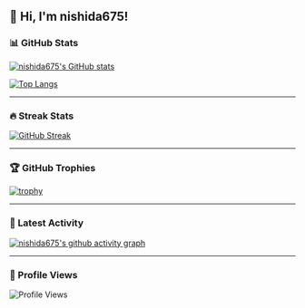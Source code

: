 ## 👋 Hi, I'm nishida675!

### 📊 GitHub Stats
[![nishida675's GitHub stats](https://github-readme-stats-lyart-nine-53.vercel.app/api?username=nishida675&theme=vue-dark&show_icons=true)](https://github.com/anuraghazra/github-readme-stats)

[![Top Langs](https://github-readme-stats-lyart-nine-53.vercel.app/api/top-langs/?username=nishida675&theme=vue-dark&show_icons=true&layout=compact)](https://github.com/anuraghazra/github-readme-stats)

---

### 🔥 Streak Stats
[![GitHub Streak](https://streak-stats.demolab.com?user=nishida675&theme=vue-dark)](https://git.io/streak-stats)

---

### 🏆 GitHub Trophies
[![trophy](https://github-profile-trophy.vercel.app/?username=nishida675&theme=onedark&column=7)](https://github.com/ryo-ma/github-profile-trophy)

---

### 📝 Latest Activity
[![nishida675's github activity graph](https://github-readme-activity-graph.vercel.app/graph?username=nishida675&theme=vue-dark)](https://github.com/nishida675)

---

### 👀 Profile Views
![Profile Views](https://komarev.com/ghpvc/?username=nishida675&color=blue&style=flat-square)
